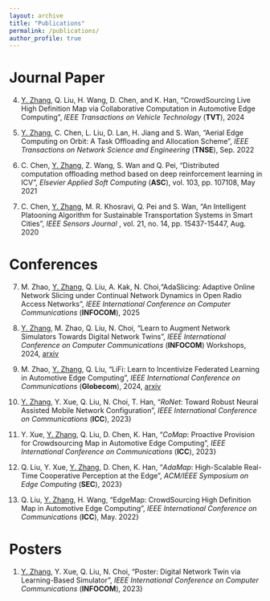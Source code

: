 ```yaml
---
layout: archive
title: "Publications"
permalink: /publications/
author_profile: true
---
```



Journal Paper
======
4. <u>Y. Zhang</u>, Q. Liu, H. Wang, D. Chen, and K. Han, “CrowdSourcing Live High Definition Map via Collaborative Computation in Automotive Edge Computing”, *IEEE Transactions on Vehicle Technology* (**TVT**), 2024

3. <u>Y. Zhang</u>, C. Chen, L. Liu, D. Lan, H. Jiang and S. Wan, “Aerial Edge Computing on Orbit: A Task Offloading and Allocation Scheme”, *IEEE Transactions on Network Science and Engineering* (**TNSE**), Sep. 2022

2. C. Chen, <u>Y. Zhang</u>, Z. Wang, S. Wan and Q. Pei, “Distributed computation offloading method based on deep reinforcement learning in ICV”, *Elsevier Applied Soft Computing* (**ASC**), vol. 103,  pp. 107108, May 2021

1. C. Chen, <u>Y. Zhang</u>, M. R. Khosravi, Q. Pei and S. Wan, “An Intelligent Platooning Algorithm for Sustainable Transportation Systems in Smart Cities”, *IEEE Sensors Journal* , vol. 21, no. 14, pp. 15437-15447, Aug. 2020



Conferences
======
7. M. Zhao, <u>Y. Zhang</u>, Q. Liu, A. Kak, N. Choi,“AdaSlicing: Adaptive Online Network Slicing under Continual Network Dynamics in Open Radio Access Networks”, *IEEE International Conference on Computer Communications* (**INFOCOM**), 2025

6. <u>Y. Zhang</u>, M. Zhao, Q. Liu, N. Choi, “Learn to Augment Network Simulators Towards Digital Network Twins”, *IEEE International Conference on Computer Communications* (**INFOCOM**) Workshops, 2024, [arxiv](https://arxiv.org/abs/2311.12745)

5. M. Zhao, <u>Y. Zhang</u>, Q. Liu, “LiFi: Learn to Incentivize Federated Learning in Automotive Edge Computing”, *IEEE International Conference on Communications* (**Globecom**), 2024, [arxiv](https://arxiv.org/abs/2311.12720)
    
4. <u>Y. Zhang</u>, Y. Xue, Q. Liu, N. Choi, T. Han, “*RoNet*: Toward Robust Neural Assisted Mobile Network Configuration”, *IEEE International Conference on Communications* (**ICC**), 2023}

3. Y. Xue, <u>Y. Zhang</u>, Q. Liu, D. Chen, K. Han, “*CoMap*: Proactive Provision for Crowdsourcing Map in Automotive Edge Computing”, *IEEE International Conference on Communications* (**ICC**), 2023} 

2. Q. Liu, Y. Xue, <u>Y. Zhang</u>, D. Chen, K. Han, “*AdaMap*: High-Scalable Real-Time Cooperative Perception at the Edge”, *ACM/IEEE Symposium on Edge Computing* (**SEC**), 2023}

1. Q. Liu, <u>Y. Zhang</u>, H. Wang, “EdgeMap: CrowdSourcing High Definition Map in Automotive Edge Computing”, *IEEE International Conference on Communications* (**ICC**), May. 2022}


Posters
======
1. <u>Y. Zhang</u>, Y. Xue, Q. Liu, N. Choi, “Poster: Digital Network Twin via Learning-Based Simulator”, *IEEE International Conference on Computer Communications* (**INFOCOM**), 2023}
